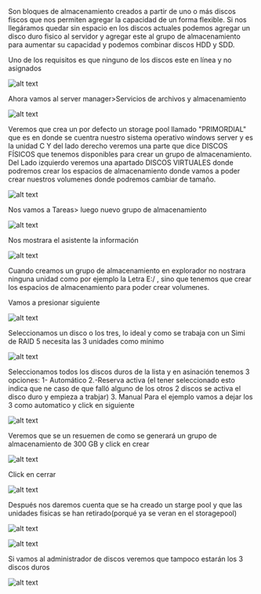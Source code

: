 
Son bloques de almacenamiento creados a partir de uno o más discos fiscos que nos permiten agregar la capacidad de un forma flexible.
Si nos llegáramos quedar sin espacio en los discos actuales podemos agregar un disco duro fisico al servidor y agregar  este al grupo de almacenamiento para aumentar su capacidad y podemos combinar discos HDD y SDD.

Uno de los requisitos es que ninguno de los discos este en línea y no asignados

![alt text](image-88.png)

Ahora vamos al server manager>Servicios de archivos y almacenamiento

![alt text](image-89.png)

Veremos que crea un por defecto un storage pool llamado "PRIMORDIAL" que es en donde se cuentra nuestro sistema operativo windows server y es la unidad C
Y del lado derecho veremos una parte que dice DISCOS FÍSICOS que tenemos disponibles para crear un grupo de almacenamiento.
Del Lado izquierdo veremos una apartado DISCOS VIRTUALES donde podremos crear los espacios de almacenamiento donde vamos a poder crear nuestros volumenes donde podremos cambiar de tamaño.

![alt text](image-90.png)

Nos vamos a Tareas> luego nuevo grupo de almacenamiento

![alt text](image-91.png)

Nos mostrara el asistente la información

![alt text](image-92.png)

Cuando creamos un grupo de almacenamiento en explorador no nostrara ninguna unidad como por ejemplo la Letra E:/ , sino que tenemos que crear los espacios de almacenamiento para poder crear volumenes.

Vamos a presionar siguiente

![alt text](image-93.png)

Seleccionamos un disco o los tres, lo ideal y como se trabaja con un Simi de RAID 5 necesita las 3 unidades como mínimo

![alt text](image-94.png)


Seleccionamos todos los discos duros de la lista y en asinación tenemos 3 opciones:
1- Automático
2.-Reserva activa (el tener seleccionado esto indica que ne caso de que falló alguno de los otros 2 discos se activa el disco duro y empieza a trabjar)
    3. Manual
Para el ejemplo vamos a dejar los 3 como automatico y click en siguiente

![alt text](image-95.png)


Veremos que se un resuemen de como se generará un grupo de almacenamiento de 300 GB y click en crear

![alt text](image-96.png)


Click en cerrar

![alt text](image-97.png)

Después nos daremos cuenta que se ha creado un starge pool y que las unidades fisicas se han retirado(porqué ya se veran en el storagepool)

![alt text](image-98.png)

![alt text](image-99.png)


Si vamos al administrador de discos veremos que tampoco estarán los 3 discos duros

![alt text](image-100.png)

